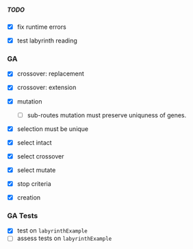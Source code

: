 ##### TODO

- [x] fix runtime errors

- [x] test labyrinth reading

### GA

- [x] crossover: replacement
- [x] crossover: extension

- [x] mutation

  - [ ] sub-routes mutation must preserve uniquness of genes.

- [x] selection must be unique

- [x] select intact
- [x] select crossover
- [x] select mutate

- [x] stop criteria

- [x] creation

### GA Tests

- [x] test on `labyrinthExample`
- [ ] assess tests on `labyrinthExample`
